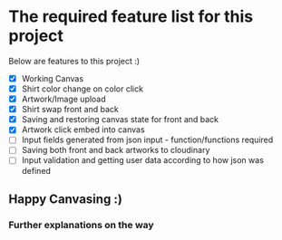 # The required feature list for this project
Below are features to this project :)
- [x] Working Canvas
- [x] Shirt color change on color click
- [x] Artwork/Image upload
- [X] Shirt swap front and back
- [x] Saving and restoring canvas state for front and back
- [x] Artwork click embed into canvas
- [ ] Input fields generated from json input - function/functions required
- [ ] Saving both front and back artworks to cloudinary
- [ ] Input validation and getting user data according to how json was defined

## Happy Canvasing :)

### Further explanations on the way

